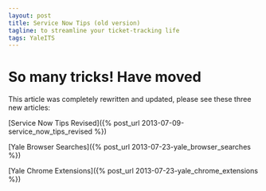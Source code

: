 ```yaml
---
layout: post
title: Service Now Tips (old version)
tagline: to streamline your ticket-tracking life
tags: YaleITS
---
```


# So many tricks! Have moved

This article was completely rewritten and updated, please see these three new articles:

[Service Now Tips Revised]({% post_url 2013-07-09-service_now_tips_revised %})

[Yale Browser Searches]({% post_url 2013-07-23-yale_browser_searches %})

[Yale Chrome Extensions]({% post_url 2013-07-23-yale_chrome_extensions %})
